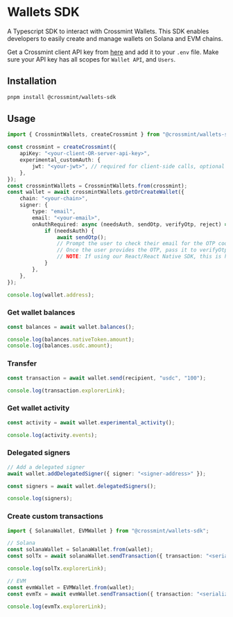 # Wallets SDK

A Typescript SDK to interact with Crossmint Wallets. This SDK enables developers to easily create and manage wallets on Solana and EVM chains.

Get a Crossmint client API key from [here](https://docs.crossmint.com/introduction/platform/api-keys/client-side) and add it to your `.env` file. Make sure your API key has all scopes for `Wallet API`, and `Users`.

## Installation

```bash
pnpm install @crossmint/wallets-sdk
```

## Usage

```ts
import { CrossmintWallets, createCrossmint } from "@crossmint/wallets-sdk";

const crossmint = createCrossmint({
    apiKey: "<your-client-OR-server-api-key>",
    experimental_customAuth: {
        jwt: "<your-jwt>", // required for client-side calls, optional for server-side calls
    },
});
const crossmintWallets = CrossmintWallets.from(crossmint);
const wallet = await crossmintWallets.getOrCreateWallet({
    chain: "<your-chain>",
    signer: {
        type: "email",
        email: "<your-email>",
        onAuthRequired: async (needsAuth, sendOtp, verifyOtp, reject) => {
            if (needsAuth) {
                await sendOtp();
                // Prompt the user to check their email for the OTP code.
                // Once the user provides the OTP, pass it to verifyOtp(otp).
                // NOTE: If using our React/React Native SDK, this is handled automatically by the provider.
            }
        },
    },
});

console.log(wallet.address);
```

### Get wallet balances

```ts
const balances = await wallet.balances();

console.log(balances.nativeToken.amount);
console.log(balances.usdc.amount);
```

### Transfer

```ts
const transaction = await wallet.send(recipient, "usdc", "100");

console.log(transaction.explorerLink);
```

### Get wallet activity

```ts
const activity = await wallet.experimental_activity();

console.log(activity.events);
```

### Delegated signers

```ts
// Add a delegated signer
await wallet.addDelegatedSigner({ signer: "<signer-address>" });

const signers = await wallet.delegatedSigners();

console.log(signers);
```

### Create custom transactions

```ts
import { SolanaWallet, EVMWallet } from "@crossmint/wallets-sdk";

// Solana
const solanaWallet = SolanaWallet.from(wallet);
const solTx = await solanaWallet.sendTransaction({ transaction: "<serialized-or-non-serialized-transaction>" });

console.log(solTx.explorerLink);

// EVM
const evmWallet = EVMWallet.from(wallet);
const evmTx = await evmWallet.sendTransaction({ transaction: "<serialized-or-non-serialized-transaction>" });

console.log(evmTx.explorerLink);
```
